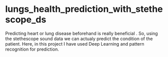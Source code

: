 # lungs_health_prediction_with_stethescope_ds

Predicting heart or lung disease beforehand is really beneficial . So, using the stethescope sound data we can actualy predict the condition of the patient.
Here, in this project I have used Deep Learning and pattern recognition for prediction.

